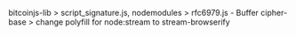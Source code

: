 bitcoinjs-lib > script_signature.js, nodemodules > rfc6979.js - Buffer
cipher-base > change polyfill for node:stream to stream-browserify